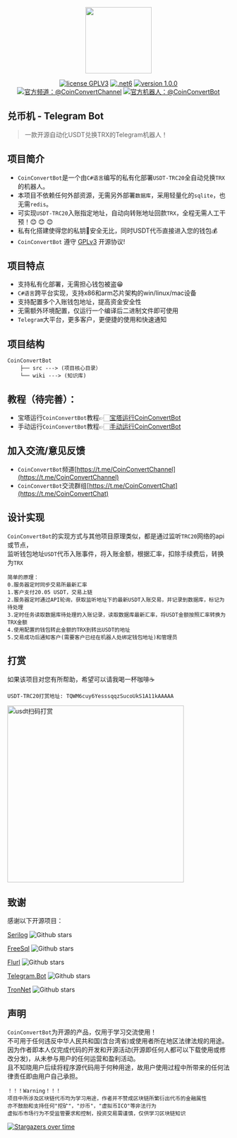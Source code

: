 <p align="center"><img src="wiki/imgs/logo.png" width="150"></p>

<p align="center">
<a href="https://www.gnu.org/licenses/gpl-3.0.html"><img src="https://img.shields.io/badge/license-GPLV3-blue" alt="license GPLV3"></a>
<a href="https://www.php.net/releases/7_4_0.php"><img src="https://img.shields.io/badge/.NET-6-orange" alt=".net6"></a>
<a href="https://github.com/assimon/dujiaoka/releases/tag/1.0.0"><img src="https://img.shields.io/badge/version-1.0.0-red" alt="version 1.0.0"></a>
<a href="https://t.me/CoinConvertChannel"><img src="https://img.shields.io/badge/官方频道-@CoinConvertChannel-blue" alt="官方频道：@CoinConvertChannel"></a>
<a href="https://t.me/CoinConvertBot"><img src="https://img.shields.io/badge/官方Bot-@CoinConvertBot-blue" alt="官方机器人：@CoinConvertBot"></a>
</p>

## 兑币机 - Telegram Bot

>一款开源自动化USDT兑换TRX的Telegram机器人！


## 项目简介
- `CoinConvertBot`是一个由`C#语言`编写的私有化部署`USDT-TRC20`全自动兑换`TRX`的机器人。     
- 本项目不依赖任何外部资源，无需另外部署`数据库`，采用轻量化的`sqlite`，也无需`redis`。
- 可实现`USDT-TRC20`入账指定地址，自动向转账地址回款`TRX`，全程无需人工干预！😊 😊 😊
- 私有化搭建使得您的私钥🔑安全无比，同时USDT代币直接进入您的钱包💰
- `CoinConvertBot` 遵守 [GPLv3](https://www.gnu.org/licenses/gpl-3.0.html) 开源协议!

## 项目特点
- 支持私有化部署，无需担心钱包被盗😁
- `C#语言`跨平台实现，支持x86和arm芯片架构的win/linux/mac设备
- 支持配置多个入账钱包地址，提高资金安全性
- 无需额外环境配置，仅运行一个编译后二进制文件即可使用
- `Telegram`大平台，更多客户，更便捷的使用和快速通知

## 项目结构
```
CoinConvertBot
    ├── src ---> (项目核心目录）
    └── wiki ---> (知识库)
```

## 教程（待完善）：
- 宝塔运行`CoinConvertBot`教程👉🏻[宝塔运行CoinConvertBot](wiki/BT_RUN.md)
- 手动运行`CoinConvertBot`教程👉🏻[手动运行CoinConvertBot](wiki/manual_RUN.md)


## 加入交流/意见反馈
- `CoinConvertBot`频道[https://t.me/CoinConvertChannel](https://t.me/CoinConvertChannel)
- `CoinConvertBot`交流群组[https://t.me/CoinConvertChat](https://t.me/CoinConvertChat)

## 设计实现
`CoinConvertBot`的实现方式与其他项目原理类似，都是通过监听`TRC20`网络的api或节点，      
监听钱包地址`USDT`代币入账事件，将入账金额，根据汇率，扣除手续费后，转换为`TRX`
```
简单的原理：
0.服务器定时同步交易所最新汇率
1.客户支付20.05 USDT，交易上链
2.服务器定时通过API轮询，获取监听地址下的最新USDT入账交易，并记录到数据库，标记为待处理
3.定时任务读取数据库待处理的入账记录，读取数据库最新汇率，将USDT金额按照汇率转换为TRX金额
4.使用配置的钱包转此金额的TRX到转出USDT的地址
5.交易成功后通知客户(需要客户已经在机器人处绑定钱包地址)和管理员
```

## 打赏
如果该项目对您有所帮助，希望可以请我喝一杯咖啡☕️
```
USDT-TRC20打赏地址: TQWM6cuy6YesssqqzSucoUkS1A11kAAAAA
```
<img src="wiki/imgs/usdt_thanks.jpg" width = "400" alt="usdt扫码打赏"/>

## 致谢
感谢以下开源项目：

[Serilog](https://github.com/serilog/serilog) ![Github stars](https://img.shields.io/github/stars/serilog/serilog?style=social)

[FreeSql](https://github.com/dotnetcore/FreeSql) ![Github stars](https://img.shields.io/github/stars/dotnetcore/FreeSql?style=social)

[Flurl](https://github.com/tmenier/Flurl) ![Github stars](https://img.shields.io/github/stars/tmenier/Flurl?style=social)

[Telegram.Bot](https://github.com/TelegramBots/Telegram.Bot) ![Github stars](https://img.shields.io/github/stars/TelegramBots/Telegram.Bot?style=social)

[TronNet](https://github.com/stoway/TronNet) ![Github stars](https://img.shields.io/github/stars/stoway/TronNet?style=social)

## 声明
`CoinConvertBot`为开源的产品，仅用于学习交流使用！       
不可用于任何违反中华人民共和国(含台湾省)或使用者所在地区法律法规的用途。           
因为作者即本人仅完成代码的开发和开源活动(开源即任何人都可以下载使用或修改分发)，从未参与用户的任何运营和盈利活动。       
且不知晓用户后续将程序源代码用于何种用途，故用户使用过程中所带来的任何法律责任即由用户自己承担。            
```
！！！Warning！！！
项目中所涉及区块链代币均为学习用途，作者并不赞成区块链所繁衍出代币的金融属性
亦不鼓励和支持任何"挖矿"，"炒币"，"虚拟币ICO"等非法行为
虚拟币市场行为不受监管要求和控制，投资交易需谨慎，仅供学习区块链知识
```
[![Stargazers over time](https://starchart.cc/LightCountry/CoinConvertBot.svg)](https://starchart.cc/LightCountry/CoinConvertBot)
